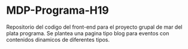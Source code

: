 # MDP-Programa-H19
Repositorio del codigo del front-end para el proyecto grupal de mar del plata programa. Se plantea una pagina tipo blog para eventos con contenidos dinamicos de diferentes tipos.
